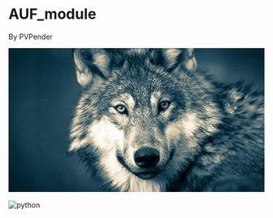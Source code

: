 AUF_module
=====================

By PVPender

![5dc1288902e8bd657e2f3d9c.jpg](5dc1288902e8bd657e2f3d9c.jpg)

![python](https://badgen.net/badge/:python/:3.8.3/blue)
